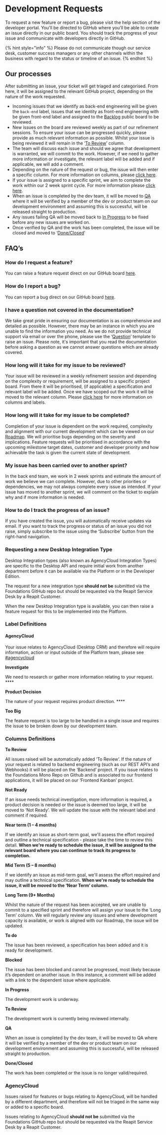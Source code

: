 # Development Requests

To request a new feature or report a bug, please visit the help section of the developer portal. You'll be directed to GitHub where you'll be able to create an issue directly in our public board. You should track the progress of your issue and communicate with developers directly in GitHub.

{% hint style="info" %}
Please do not communicate though our service desk, customer success managers or any other channels within the business with regard to the status or timeline of an issue.
{% endhint %}

## Our processes

After submitting an issue, your ticket will get triaged and categorised. From here, it will be assigned to the relevant GitHub project, depending on the nature of the work requested.

* Incoming issues that we identify as back-end engineering will be given the `back-end` label, issues that we identity as front-end engineering with be given front-end label and assigned to the [Backlog](https://github.com/reapit/foundations/projects/6) public board to be reviewed.&#x20;
* New issues on the board are reviewed weekly as part of our refinement sessions. To ensure your issue can be progressed quickly, please provide as much relevant information as possible. Whilst your issue is being reviewed it will remain in the ‘[To Review](dev-requests.md#columns-definitions)’ column.
* The team will discuss each issue and should we agree that development is warranted, we will commit to the work. However, if we need to gather more information or investigate, the relevant label will be added and if applicable, we will add a comment.
* Depending on the nature of the request or bug, the issue will then enter a specific column. For more information on columns, please [click here](dev-requests.md#columns-definitions).
* If your issue is assigned to a specific sprint, we aim to complete the work within our 2 week sprint cycle. For more information please [click here](dev-requests.md#my-issue-has-been-carried-over-to-another-sprint).&#x20;
* When an issue is completed by the dev team, it will be moved to [QA](dev-requests.md#columns-definitions) where it will be verified by a member of the dev or product team on our development environment and assuming this is successful, will be released straight to production.
* Any issues failing QA will be moved back to [In Progress](dev-requests.md#columns-definitions) to be fixed before any new issues are worked on.
* Once verified by QA and the work has been completed, the issue will be closed and moved to ‘[Done/Closed](dev-requests.md#columns-definitions)’

## **FAQ’s**&#x20;

### **How do I request a feature?**

You can raise a feature request direct on our GitHub board [here](https://github.com/reapit/foundations/issues/new?assignees=\&labels=external-request%2C+needs-triage\&template=feature\_request.md\&title=).&#x20;

### **How do I report a bug?**

You can report a bug direct on our GitHub board [here](https://github.com/reapit/foundations/issues/new?assignees=\&labels=bug%2C+needs-triage\&template=bug\_report.md\&title=).&#x20;

### **I have a question not covered in the documentation?**&#x20;

We take great pride in ensuring our documentation is as comprehensive and detailed as possible. However, there may be an instance in which you are unable to find the information you need. As we do not provide technical support via email or over the phone, please use the ‘[Question](https://github.com/reapit/foundations/issues/new?assignees=\&labels=needs-triage%2C+question\&template=question.md\&title=)’ template to raise an issue. Please note, it's important that you read the documentation before asking a question as we cannot answer questions which are already covered.

### **How long will it take for my issue to be reviewed?**&#x20;

Your issue will be reviewed in a weekly refinement session and depending on the complexity or requirement, will be assigned to a specific project board. From there it will be prioritised, (if applicable) a specification and relevant label will be added. Once we have scoped out the work it will be moved to the relevant column. Please [click here](dev-requests.md#columns-definitions) for more information on columns and labels.&#x20;

### **How long will it take for my issue to be completed?**

Completion of your issue is dependent on the work required, complexity and alignment with our current development which can be viewed on our [Roadmap](https://github.com/reapit/foundations/milestones). We will prioritise bugs depending on the severity and implications. Feature requests will be prioritised in accordance with the upcoming milestone target dates, customer and developer priority and how achievable the task is given the current state of development.

### **My issue has been carried over to another sprint?**

In the back end team, we work in 2 week sprints and estimate the amount of work we believe we can complete. However, due to other priorities or dependencies, we may not always complete every issue as intended. If your issue has moved to another sprint, we will comment on the ticket to explain why and if more information is needed.

### **How to do I track the progress of an issue?**&#x20;

If you have created the issue, you will automatically receive updates via email. If you want to track the progress or status of an issue you did not raise, simply subscribe to the issue using the ‘Subscribe’ button from the right-hand navigation.

### **Requesting a new Desktop Integration Type**&#x20;

Desktop Integration types (also known as AgencyCloud Integration Types) are specific to the Desktop API and require initial work from another department before it can be available via the Platform or in the Developer Edition.&#x20;

The request for a new integration type **should not be** submitted via the Foundations GitHub repo but should be requested via the Reapit Service Desk by a Reapit Customer.&#x20;

When the new Desktop Integration type is available, you can then raise a feature request for this to be implemented into the Platform.&#x20;

&#x20;

### **Label Definitions**&#x20;

#### **AgencyCloud**

Your issue relates to AgencyCloud (Desktop CRM) and therefore will require information, action or input outside of the Platform team, please see [#agencycloud](dev-requests.md#agencycloud "mention")

**Investigate**

We need to research or gather more information relating to your request. ****&#x20;

**Product Decision**

The nature of your request requires product direction. ****&#x20;

**Too Big**

The feature request is too large to be handled in a single issue and requires the issue to be broken down by our development team.

&#x20;

### **Columns Definitions**&#x20;

**To Review**

All issues raised will be automatically added ‘To Review’. If the nature of your request is related to backend engineering (such as our REST API’s and Webhooks) it will be placed on the ‘Backend’ project. If you issue relates to the Foundations Mono Repo on Github and is associated to our frontend applications, it will be placed on our ‘Frontend Kanban’ project.&#x20;

**Not Ready**

If an issue needs technical investigation, more information is required, a product decision is needed or the issue is deemed too large, it will be moved to ‘Not Ready’. We will update the issue with the relevant label and comment if required.&#x20;

**Near term (1 – 4 months)**

If we identify an issue as short-term goal, we'll assess the effort required and outline a technical specification - please take the time to review this detail. **When we're ready to schedule the issue, it will be assigned to the relevant board where you can continue to track its progress to completion.**&#x20;

**Mid Term (5 – 8 months)**&#x20;

If we identify an issue as mid-term goal, we'll assess the effort required and may outline a technical specification. **When we're ready to schedule the issue, it will be moved to the ‘Near Term’ column.**&#x20;

**Long Term (9+ Months)**&#x20;

Whilst the nature of the request has been accepted, we are unable to commit to a specified sprint and therefore will assign your issue to the ‘Long Term’ column. We will regularly review any issues and where development capacity is available, or work is aligned with our Roadmap, the issue will be updated.

**To do**

The issue has been reviewed, a specification has been added and it is ready for development.

**Blocked**

The issue has been blocked and cannot be progressed, most likely because it’s dependent on another issue. In this instance, a comment will be added with a link to the dependent issue where applicable.&#x20;

**In Progress**

The development work is underway.&#x20;

**To Review**

The development work is currently being reviewed internally.&#x20;

**QA**

When an issue is completed by the dev team, it will be moved to QA where it will be verified by a member of the dev or product team on our development environment and assuming this is successful, will be released straight to production.&#x20;

**Done/Closed**

The work has been completed or the issue is no longer valid/required.

&#x20;

### **AgencyCloud**

Issues raised for features or bugs relating to AgencyCloud, will be handled by a different department, and therefore will not be triaged in the same way or added to a specific board.

Issues relating to AgencyCloud **should not be** submitted via the Foundations GitHub repo but should be requested via the Reapit Service Desk by a Reapit Customer.
